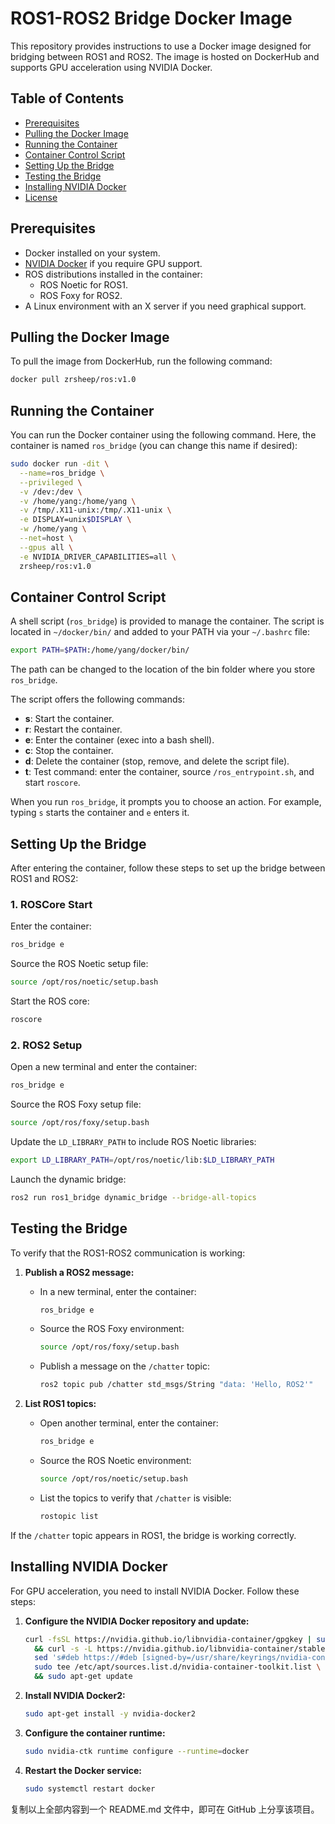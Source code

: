 # ROS1-ROS2 Bridge Docker Image

This repository provides instructions to use a Docker image designed for bridging between ROS1 and ROS2. The image is hosted on DockerHub and supports GPU acceleration using NVIDIA Docker.

## Table of Contents

- [Prerequisites](#prerequisites)
- [Pulling the Docker Image](#pulling-the-docker-image)
- [Running the Container](#running-the-container)
- [Container Control Script](#container-control-script)
- [Setting Up the Bridge](#setting-up-the-bridge)
- [Testing the Bridge](#testing-the-bridge)
- [Installing NVIDIA Docker](#installing-nvidia-docker)
- [License](#license)

## Prerequisites

- Docker installed on your system.
- [NVIDIA Docker](#installing-nvidia-docker) if you require GPU support.
- ROS distributions installed in the container:
  - ROS Noetic for ROS1.
  - ROS Foxy for ROS2.
- A Linux environment with an X server if you need graphical support.

## Pulling the Docker Image

To pull the image from DockerHub, run the following command:

```bash
docker pull zrsheep/ros:v1.0
```

## Running the Container

You can run the Docker container using the following command. Here, the container is named `ros_bridge` (you can change this name if desired):

```bash
sudo docker run -dit \
  --name=ros_bridge \
  --privileged \
  -v /dev:/dev \
  -v /home/yang:/home/yang \
  -v /tmp/.X11-unix:/tmp/.X11-unix \
  -e DISPLAY=unix$DISPLAY \
  -w /home/yang \
  --net=host \
  --gpus all \
  -e NVIDIA_DRIVER_CAPABILITIES=all \
  zrsheep/ros:v1.0
```

## Container Control Script

A shell script (`ros_bridge`) is provided to manage the container. The script is located in `~/docker/bin/` and added to your PATH via your `~/.bashrc` file:

```bash
export PATH=$PATH:/home/yang/docker/bin/
```

The path can be changed to the location of the bin folder where you store `ros_bridge`.

The script offers the following commands:

- **s**: Start the container.
- **r**: Restart the container.
- **e**: Enter the container (exec into a bash shell).
- **c**: Stop the container.
- **d**: Delete the container (stop, remove, and delete the script file).
- **t**: Test command: enter the container, source `/ros_entrypoint.sh`, and start `roscore`.

When you run `ros_bridge`, it prompts you to choose an action. For example, typing `s` starts the container and `e` enters it.

## Setting Up the Bridge

After entering the container, follow these steps to set up the bridge between ROS1 and ROS2:

### 1. ROSCore Start

Enter the container:
```bash
ros_bridge e
```

Source the ROS Noetic setup file:
```bash
source /opt/ros/noetic/setup.bash
```

Start the ROS core:
```bash
roscore
```

### 2. ROS2 Setup

Open a new terminal and enter the container:
```bash
ros_bridge e
```

Source the ROS Foxy setup file:
```bash
source /opt/ros/foxy/setup.bash
```

Update the `LD_LIBRARY_PATH` to include ROS Noetic libraries:
```bash
export LD_LIBRARY_PATH=/opt/ros/noetic/lib:$LD_LIBRARY_PATH
```

Launch the dynamic bridge:
```bash
ros2 run ros1_bridge dynamic_bridge --bridge-all-topics
```

## Testing the Bridge

To verify that the ROS1-ROS2 communication is working:

1. **Publish a ROS2 message:**
   - In a new terminal, enter the container:
     ```bash
     ros_bridge e
     ```
   - Source the ROS Foxy environment:
     ```bash
     source /opt/ros/foxy/setup.bash
     ```
   - Publish a message on the `/chatter` topic:
     ```bash
     ros2 topic pub /chatter std_msgs/String "data: 'Hello, ROS2'"
     ```

2. **List ROS1 topics:**
   - Open another terminal, enter the container:
     ```bash
     ros_bridge e
     ```
   - Source the ROS Noetic environment:
     ```bash
     source /opt/ros/noetic/setup.bash
     ```
   - List the topics to verify that `/chatter` is visible:
     ```bash
     rostopic list
     ```

If the `/chatter` topic appears in ROS1, the bridge is working correctly.

## Installing NVIDIA Docker

For GPU acceleration, you need to install NVIDIA Docker. Follow these steps:

1. **Configure the NVIDIA Docker repository and update:**

   ```bash
   curl -fsSL https://nvidia.github.io/libnvidia-container/gpgkey | sudo gpg --dearmor -o /usr/share/keyrings/nvidia-container-toolkit-keyring.gpg \
     && curl -s -L https://nvidia.github.io/libnvidia-container/stable/deb/nvidia-container-toolkit.list | \
     sed 's#deb https://#deb [signed-by=/usr/share/keyrings/nvidia-container-toolkit-keyring.gpg] https://#g' | \
     sudo tee /etc/apt/sources.list.d/nvidia-container-toolkit.list \
     && sudo apt-get update
   ```

2. **Install NVIDIA Docker2:**

   ```bash
   sudo apt-get install -y nvidia-docker2
   ```

3. **Configure the container runtime:**

   ```bash
   sudo nvidia-ctk runtime configure --runtime=docker
   ```

4. **Restart the Docker service:**

   ```bash
   sudo systemctl restart docker
   ```


复制以上全部内容到一个 README.md 文件中，即可在 GitHub 上分享该项目。
